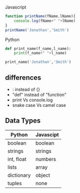 
Javascript
```js
function printName(fName,lName){
    console.log(fName+" "+lName)
}
printName('Jonathan','Smith')
```

Python
```py
def print_name(f_name,l_name):
    print(f_name+" "+l_name)

print_name('Jonathan','Smith')
```

## differences
- : instead of {}
- "def" instead of "function"
- print Vs console.log
- snake case Vs camel case

## Data Types

| Python    | Javascipt |
|-----------|-----------|
| boolean   | boolean   |
| strings   | strings   |
| int, float| numbers   |
| lists     | array     |
| dictionary| object    |
| tuples    | none      |
